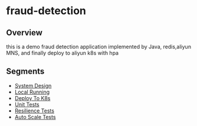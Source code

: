 # fraud-detection

## Overview
this is a demo fraud detection application implemented by Java, redis,aliyun MNS, 
and finally deploy to aliyun k8s with hpa

## Segments
- [System Design](./docs/design.md)
- [Local Running](./docs/quick-start.md)
- [Deploy To K8s](./docs/deploy-k8s.md)
- [Unit Tests](./docs/unit-test.md)
- [Resilience Tests](./docs/resilience-test.md)
- [Auto Scale Tests](./docs/auto-scale-test.md)


